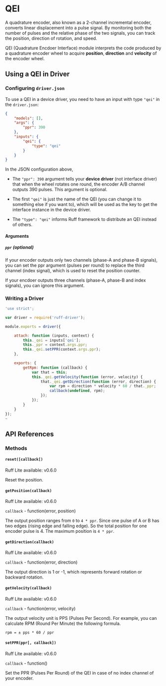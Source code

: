# QEI

A quadrature encoder, also known as a 2-channel incremental encoder, converts linear displacement into a pulse signal. By monitoring both the number of pulses and the relative phase of the two signals, you can track the position, direction of rotation, and speed.

QEI (Quadrature Encdoer Interface) module interprets the code produced by a quadrature encoder wheel to acquire **position**, **direction** and **velocity** of the encoder wheel.

## Using a QEI in Driver

### Configuring `driver.json`

To use a QEI in a device driver, you need to have an input with type `"qei"` in the `driver.json`:

```json
{
    "models": [],
    "args": {
        "ppr": 390
    },
    "inputs": {
        "qei": {
            "type": "qei"
        }
    }
}
```

In the JSON configuration above,

- The `"ppr": 390` argument tells your **device driver** (not interface driver) that when the wheel rotates one round, the encoder A/B channel outputs 390 pulses. This argument is optional.

- The first `"qei"` is just the name of the QEI (you can change it to something else if you want to),
which will be used as the key to get the interface instance in the device driver.

- The `"type": "qei"` informs Ruff framework to distribute an QEI instead of others.

#### Arguments

##### `ppr` (optional)

If your encoder outputs only two channels (phase-A and phase-B signals), you can set the ppr argument (pulses per round) to replace the third channel (index signal), which is used to reset the position counter.

If your encdoer outputs three channels (phase-A, phase-B and index signals), you can ignore this argument.

### Writing a Driver

```js
'use strict';

var driver = require('ruff-driver');

module.exports = driver({

    attach: function (inputs, context) {
        this._qei = inputs['qei'];
        this._ppr = context.args.ppr;
        this._qei.setPPR(context.args.ppr);
    },

    exports: {
        getRpm: function (callback) {
            var that = this;
            this._qei.getVelocity(function (error, velocity) {
                that._qei.getDirection(function (error, direction) {
                    var rpm = direction * velocity * 60 / that._ppr;
                    callback(undefined, rpm);
                });
            });
        }
    }
});
~
```

## API References

### Methods

#### `reset([callback[)`
<span class="api-platform">Ruff Lite available: v0.6.0</span>

Reset the position.

#### `getPosition(callback)`
<span class="api-platform">Ruff Lite available: v0.6.0</span>

`callback` - function(error, position)

The output position ranges from `0` to `4 * ppr`. Since one pulse of A or B has two edges (rising edge and falling edge). So the total position for one encoder pulse is 4. The maximum position is `4 * ppr`.

#### `getDirection(callback)`
<span class="api-platform">Ruff Lite available: v0.6.0</span>

`callback` - function(error, direction)

The output direction is 1 or -1, which represents forward rotation or backward rotation.

#### `getVelocity(callback)`
<span class="api-platform">Ruff Lite available: v0.6.0</span>

`callback` - function(error, velocity)

The output velocity unit is PPS (Pulses Per Second). For example, you can calculate RPM (Round Per Minute) the following formula.

`rpm = ± pps * 60 / ppr`

#### `setPPR(ppr[, callback])`
<span class="api-platform">Ruff Lite available: v0.6.0</span>

`callback` - function()

Set the PPR (Pulses Per Round) of the QEI in case of no index channel of your encoder.

